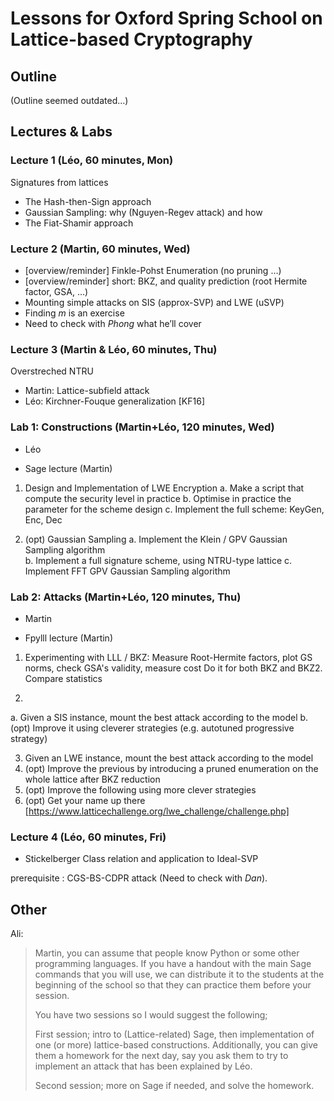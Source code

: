 # Lessons for Oxford Spring School on Lattice-based Cryptography

## Outline ##

(Outline seemed outdated...)

## Lectures & Labs ##

### Lecture 1 (Léo, 60 minutes, Mon)

Signatures from lattices
- The Hash-then-Sign approach
- Gaussian Sampling: why (Nguyen-Regev attack) and how
- The Fiat-Shamir approach

### Lecture 2 (Martin, 60 minutes, Wed)

- [overview/reminder] Finkle-Pohst Enumeration (no pruning …)
- [overview/reminder] short: BKZ, and quality prediction (root Hermite factor, GSA, …)
- Mounting simple attacks on SIS (approx-SVP) and LWE (uSVP) 
- Finding $m$ is an exercise
- Need to check with *Phong* what he’ll cover

### Lecture 3 (Martin & Léo, 60 minutes, Thu)

Overstreched NTRU

- Martin: Lattice-subfield attack
- Léo: Kirchner-Fouque generalization [KF16]

### Lab 1: Constructions (Martin+Léo, 120 minutes, Wed)

- Léo

- Sage lecture (Martin)

1. Design and Implementation of LWE Encryption
  a. Make a script that compute the security level in practice
  b. Optimise in practice the parameter for the scheme design
  c. Implement the full scheme: KeyGen, Enc, Dec

2. (opt) Gaussian Sampling
  a. Implement the Klein / GPV Gaussian Sampling algorithm  
  b. Implement a full signature scheme, using NTRU-type lattice
  c. Implement FFT GPV Gaussian Sampling algorithm

### Lab 2: Attacks (Martin+Léo, 120 minutes, Thu)

- Martin

- Fpylll lecture (Martin)

1. Experimenting with LLL / BKZ:
Measure Root-Hermite factors, plot GS norms, check GSA's validity, measure cost
Do it for both BKZ and BKZ2. Compare statistics

2. 
  a. Given a SIS instance, mount the best attack according to the model
  b. (opt) Improve it using cleverer strategies (e.g. autotuned progressive strategy)

3. Given an LWE instance, mount the best attack according to the model
4. (opt) Improve the previous by introducing a pruned enumeration on the whole lattice after BKZ reduction
5. (opt) Improve the following using more clever strategies
6. (opt) Get your name up there [https://www.latticechallenge.org/lwe_challenge/challenge.php]

### Lecture 4 (Léo, 60 minutes, Fri)

- Stickelberger Class relation and application to Ideal-SVP

prerequisite : CGS-BS-CDPR attack (Need to check with *Dan*).

## Other ##

Ali:  
> Martin, you can assume that people know Python or some other programming languages. If you have a handout with the main Sage commands that you will use, we can distribute it to the students at the beginning of the school so that they can practice them before your session. 
>  
> You have two sessions so I would suggest the following;
>  
> First session; intro to (Lattice-related) Sage, then implementation of one (or more) lattice-based constructions. Additionally, you can give them a homework for the next day, say you ask them to try to implement an attack that has been explained by Léo.
>  
> Second session; more on Sage if needed, and solve the homework.
